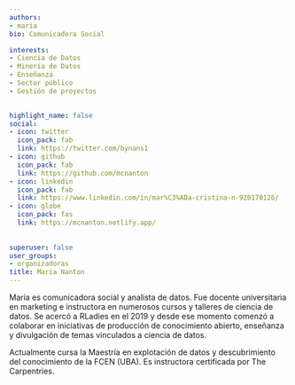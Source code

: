 ```yaml
---
authors:
- maria
bio: Comunicadora Social 

interests:
- Ciencia de Datos
- Minería de Datos
- Enseñanza
- Sector público
- Gestión de proyectos

  
highlight_name: false
social:
- icon: twitter
  icon_pack: fab
  link: https://twitter.com/bynans1
- icon: github
  icon_pack: fab
  link: https://github.com/mcnanton
- icon: linkedin
  icon_pack: fab
  link: https://www.linkedin.com/in/mar%C3%ADa-cristina-n-920170126/
- icon: globe
  icon_pack: fas
  link: https://mcnanton.netlify.app/
  
  
superuser: false
user_groups: 
- organizadoras
title: María Nanton
---
```


María es comunicadora social y analista de datos. Fue docente universitaria en marketing e instructora en numerosos cursos y talleres de ciencia de datos. Se acercó a RLadies en el 2019 y desde ese momento comenzó a colaborar en iniciativas de producción de conocimiento abierto, enseñanza y divulgación de temas vinculados a ciencia de datos. 


Actualmente cursa la Maestría en explotación de datos y descubrimiento del conocimiento de la FCEN (UBA). Es instructora certificada por The Carpentries.